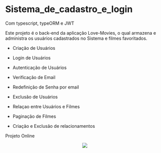 # Sistema_de_cadastro_e_login
Com typescript, typeORM e JWT

Este projeto é o back-end da aplicação Love-Movies, o qual armazena e administra os usuários cadastrados no Sistema e filmes favoritados.

- Criação de Usuários
- Login de Usuários
- Autenticação de Usuários
- Verificação de Email
- Redefinição de Senha por email
- Exclusão de Usuários

- Relaçao entre Usuários e Filmes
- Paginação de Filmes
- Criação e Exclusão de relacionamentos

Projeto Online


<p align="center">
<img src="http://img.shields.io/static/v1?label=STATUS&message=EM%20DESENVOLVIMENTO&color=GREEN&style=for-the-badge"/>
</p>
